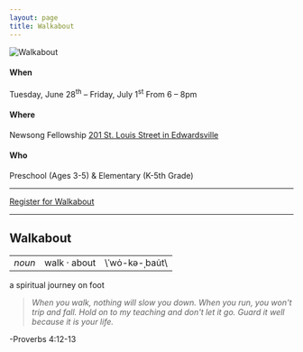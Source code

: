 ```yaml
---
layout: page
title: Walkabout
---
```


<img alt="Walkabout" src="{{ site.baseurl }}/assets/walkabout.png" />

#### When

Tuesday, June 28<sup>th</sup> &ndash; Friday, July 1<sup>st</sup>
From 6 &ndash; 8pm

#### Where

Newsong Fellowship
[201 St. Louis Street in Edwardsville](https://goo.gl/maps/fsYB7yxegaUvCq7o8)

#### Who

Preschool (Ages 3-5) & Elementary (K-5th Grade)

<!-- #### Family Afterparty at the Skate Center!

We'll also have a special experience for the whole family at the [YMCA Skate Center](https://goo.gl/maps/xnruCSnfnwT4cVXv5)
on Friday July 30<sup>th</sup>, from 6 &ndash; 8pm -->

<!-- #### Mission

<a href="https://drive.google.com/file/d/0B5P7bX-UDZgUUEhQai1EeVFaUlE/view?usp=sharing">Soles for Souls Shoe Drive</a> -->

---

<a href="https://docs.google.com/forms/d/e/1FAIpQLSdJ0_-MHJ6fwHzJGs34tNowLStyzEyPJxT4XhhF9yJ80cDtSQ/viewform" class="btn--blue btn--l w100">Register for Walkabout</a>

---

<!-- ### Volunteer Opportunities
You can help by <a href="https://forms.gle/6iJCakFjZhREQ26w7">volunteering your time</a> and <a href="https://fb.me/e/Sa8rW8hZ">sharing the event</a> with friends! We can't embark on this adventure without you!

--- -->

<h2 class="txt--center m0">Walkabout</h2>
<table class="definition">
  <tr>
    <td><em>noun</em></td>
    <td>walk · about</td>
    <td>\ˈwȯ-kə-ˌbau̇t\</td>
  </tr>
</table>
<p class="txt--center txt--large">a spiritual journey on foot</p>

> _When you walk, nothing will slow you down. When you run, you won't trip and fall. Hold on to my teaching and don't let it go. Guard it well because it is your life._

<p class="txt--right m0">-Proverbs 4:12-13</p>
